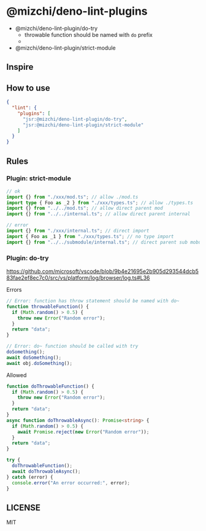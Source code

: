 # @mizchi/deno-lint-plugins

- @mizchi/deno-lint-plugin/do-try
  - throwable function should be named with `do` prefix
  -
- @mizchi/deno-lint-plugin/strict-module

## Inspire

## How to use

```json
{
  "lint": {
    "plugins": [
      "jsr:@mizchi/deno-lint-plugin/do-try",
      "jsr:@mizchi/deno-lint-plugin/strict-module"
    ]
  }
}
```

## Rules

### Plugin: strict-module

```ts
// ok
import {} from "./xxx/mod.ts"; // allow ./mod.ts
import type { Foo as _2 } from "./xxx/types.ts"; // allow ./types.ts
import {} from "../../mod.ts"; // allow direct parent mod
import {} from "../../internal.ts"; // allow direct parent internal

// error
import {} from "./xxx/internal.ts"; // direct import
import { Foo as _1 } from "./xxx/types.ts"; // no type import
import {} from "../../submodule/internal.ts"; // direct parent sub mobule
```

### Plugin: do-try

https://github.com/microsoft/vscode/blob/9b4e21695e2b905d293544dcb583fae2ef8ec7c0/src/vs/platform/log/browser/log.ts#L36

Errors

```ts
// Error: function has throw statement should be named with do~
function throwableFunction() {
  if (Math.random() > 0.5) {
    throw new Error("Random error");
  }
  return "data";
}

// Error: do~ function should be called with try
doSomething();
await doSomething();
await obj.doSomething();
```

Allowed

```ts
function doThrowableFunction() {
  if (Math.random() > 0.5) {
    throw new Error("Random error");
  }
  return "data";
}
async function doThrowableAsync(): Promise<string> {
  if (Math.random() > 0.5) {
    await Promise.reject(new Error("Random error"));
  }
  return "data";
}

try {
  doThrowableFunction();
  await doThrowableAsync();
} catch (error) {
  console.error("An error occurred:", error);
}
```

## LICENSE

MIT
